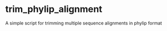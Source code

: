 trim_phylip_alignment
=====================

A simple script for trimming multiple sequence alignments in phylip format

